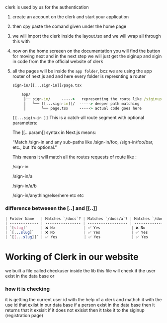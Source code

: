 clerk is used by us for the authentication 


1. create an account on the clerk and start your application 
2. then cpy paste the comand given under the home page 
3. we will import the clerk inside the layout.tsx and we will wrap all through this with <clerkProvider>
4. now on the home screeen on the documentation you will find the button for moving next and in the next step we will just get the siginup and sigin in code from the the official website of clerk
5. all the pages will be inside the `app folder`, bcz we are using the app router of next js and and here every folder is represnting a router 
   ```cmd
   sign-in/[[...sign-in]]/page.tsx
   ```
   ```cmd
       app/
        ├── sign-in/     ----->   representing the route like /siginup
        │   └── [[...sign-in]]/  -----> deeper path matching 
        │       └── page.tsx     -----> actual code goes here 
   ```
   `[[...sigin-in ]]` This is a catch-all route segment with optional parameters:

    The [[...param]] syntax in Next.js means:

    “Match /sign-in and any sub-paths like /sign-in/foo, /sign-in/foo/bar, etc., but it’s optional.”

    This means it will match all the routes requests of route like :

    /sign-in

    /sign-in/a

    /sign-in/a/b

    /sign-in/anything/else/here etc etc 

### difference betweeen the [..] and [[..]]

```css
| Folder Name   | Matches `/docs`? | Matches `/docs/a`? | Matches `/docs/a/b`? | `params.slug` value               |
| ------------- | ---------------- | ------------------ | -------------------- | --------------------------------- |
| `[slug]`      | ❌ No             | ✅ Yes              | ❌ No                 | `"a"`                             |
| `[...slug]`   | ❌ No             | ✅ Yes              | ✅ Yes                | `["a"]` or `["a","b"]`            |
| `[[...slug]]` | ✅ Yes            | ✅ Yes              | ✅ Yes                | `undefined` (at `/docs`) or array |

```

# Working of Clerk in our website 
we built a file called checkuser inside the lib this file will check if the user exist in the data base or 

### how it is checking 
it is getting the current user id with the help of a clerk and mathch it with the use id that exiist in our data base if a person exist in the data base then it returns that it exsisit if it does not exisist then it take it to the siginup (registration page) 

